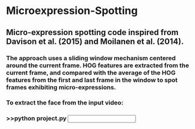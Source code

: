 # Microexpression-Spotting

## Micro-expression spotting code inspired from Davison et al. (2015) and Moilanen et al. (2014).

### The approach uses a sliding window mechanism centered around the current frame. HOG features are extracted from the current frame, and compared with the average of the HOG features from the first and last frame in the window to spot frames exhibiting micro-expressions.

### To extract the face from the input video:
### >>python project.py <input video>

###
